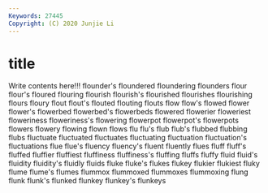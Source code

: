 ```yaml
---
Keywords: 27445
Copyright: (C) 2020 Junjie Li
---
```


# title

Write contents here!!!
flounder's 
floundered 
floundering 
flounders
flour 
flour's 
floured 
flouring 
flourish 
flourish's 
flourished 
flourishes 
flourishing 
flours
floury 
flout 
flout's 
flouted 
flouting 
flouts 
flow 
flow's 
flowed 
flower
flower's 
flowerbed 
flowerbed's 
flowerbeds 
flowered 
flowerier 
floweriest 
floweriness 
floweriness's 
flowering
flowerpot 
flowerpot's 
flowerpots 
flowers 
flowery 
flowing 
flown 
flows 
flu 
flu's
flub 
flub's 
flubbed 
flubbing 
flubs 
fluctuate 
fluctuated 
fluctuates 
fluctuating 
fluctuation
fluctuation's 
fluctuations 
flue 
flue's 
fluency 
fluency's 
fluent 
fluently 
flues 
fluff
fluff's 
fluffed 
fluffier 
fluffiest 
fluffiness 
fluffiness's 
fluffing 
fluffs 
fluffy 
fluid
fluid's 
fluidity 
fluidity's 
fluidly 
fluids 
fluke 
fluke's 
flukes 
flukey 
flukier
flukiest 
fluky 
flume 
flume's 
flumes 
flummox 
flummoxed 
flummoxes 
flummoxing 
flung
flunk 
flunk's 
flunked 
flunkey 
flunkey's 
flunkeys 
